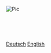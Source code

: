 ![Pic](logo.png)
<p style="text-align: center;">

<br/><br/><br/>
<div class="buttons">
  <a href="#/de-de/README"><span>Deutsch</span></a>
  <a href="#/en-en/README"><span>English</span></a>
</div>
